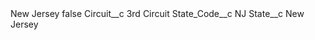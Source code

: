 <?xml version="1.0" encoding="UTF-8"?>
<CustomMetadata xmlns="http://soap.sforce.com/2006/04/metadata" xmlns:xsi="http://www.w3.org/2001/XMLSchema-instance" xmlns:xsd="http://www.w3.org/2001/XMLSchema">
    <label>New Jersey</label>
    <protected>false</protected>
    <values>
        <field>Circuit__c</field>
        <value xsi:type="xsd:string">3rd Circuit</value>
    </values>
    <values>
        <field>State_Code__c</field>
        <value xsi:type="xsd:string">NJ</value>
    </values>
    <values>
        <field>State__c</field>
        <value xsi:type="xsd:string">New Jersey</value>
    </values>
</CustomMetadata>
